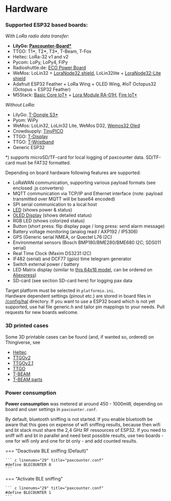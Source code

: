 # Hardware

### Supported ESP32 based boards:

*With LoRa radio data transfer*:

- **LilyGo: [Paxcounter-Board*](https://www.aliexpress.com/item/32915894264.html?spm=a2g0o.productlist.0.0.3d656325QrcfQc&algo_pvid=4a150199-63e7-4d21-bdb1-b48164537744&algo_exp_id=4a150199-63e7-4d21-bdb1-b48164537744-2&pdp_ext_f=%7B%22sku_id%22%3A%2212000023374441919%22%7D)**
- TTGO: T1*, T2*, T3*, T-Beam, T-Fox
- Heltec: LoRa-32 v1 and v2
- Pycom: LoPy, LoPy4, FiPy
- Radioshuttle.de: [ECO Power Board](https://www.radioshuttle.de/esp32-eco-power/esp32-eco-power-board/)
- WeMos: LoLin32 + [LoraNode32 shield](https://github.com/hallard/LoLin32-Lora),
LoLin32lite + [LoraNode32-Lite shield](https://github.com/hallard/LoLin32-Lite-Lora)
- Adafruit ESP32 Feather + LoRa Wing + OLED Wing, #IoT Octopus32 (Octopus + ESP32 Feather)
- M5Stack: [Basic Core IoT*](https://m5stack.com/collections/m5-core/products/basic-core-iot-development-kit) + [Lora Module RA-01H](https://m5stack.com/collections/m5-module/products/lora-module-868mhz), [Fire IoT*](https://m5stack.com/collections/m5-core/products/fire-iot-development-kit)

*Without LoRa*:

- LilyGo: [T-Dongle S3*](https://github.com/Xinyuan-LilyGO/T-Dongle-S3)
- Pyom: WiPy
- WeMos: LoLin32, LoLin32 Lite, WeMos D32, [Wemos32 Oled](https://www.instructables.com/id/ESP32-With-Integrated-OLED-WEMOSLolin-Getting-Star/)
- Crowdsupply: [TinyPICO](https://www.crowdsupply.com/unexpected-maker/tinypico)
- TTGO: [T-Display](https://www.aliexpress.com/item/33048962331.html)
- TTGO: [T-Wristband](https://www.aliexpress.com/item/4000527495064.html)
- Generic ESP32

*) supports microSD/TF-card for local logging of paxcounter data. SD/TF-card must be FAT32 formatted.

Depending on board hardware following features are supported:

- LoRaWAN communication, supporting various payload formats (see enclosed .js converters)
- MQTT communication via TCP/IP and Ethernet interface (note: payload transmitted over MQTT will be base64 encoded)
- SPI serial communication to a local host
- [LED](display-led.md) (shows power & status)
- [OLED Display](display-led.md) (shows detailed status)
- RGB LED (shows colorized status)
- Button (short press: flip display page / long press: send alarm message)
- Battery voltage monitoring (analog read / AXP192 / IP5306)
- GPS (Generic serial NMEA, or Quectel L76 I2C)
- Environmental sensors (Bosch BMP180/BME280/BME680 I2C; SDS011 serial)
- Real Time Clock (Maxim DS3231 I2C)
- IF482 (serial) and DCF77 (gpio) time telegram generator
- Switch external power / battery
- LED Matrix display (similar to [this 64x16 model](https://www.instructables.com/id/64x16-RED-LED-Marquee/), can be ordered on [Aliexpress](https://www.aliexpress.com/item/P3-75-dot-matrix-led-module-3-75mm-high-clear-top1-for-text-display-304-60mm/32616683948.html))
- SD-card (see section SD-card here) for logging pax data

Target platform must be selected in `platformio.ini`.<br>
Hardware dependent settings (pinout etc.) are stored in board files in [/config/hal](https://github.com/cyberman54/ESP32-Paxcounter/tree/master/config/hal) directory. If you want to use a ESP32 board which is not yet supported, use hal file generic.h and tailor pin mappings to your needs. Pull requests for new boards welcome.<br>

### 3D printed cases
Some 3D printable cases can be found (and, if wanted so, ordered) on Thingiverse, see

- <A HREF="https://www.thingiverse.com/thing:2670713">Heltec</A>
- <A HREF="https://www.thingiverse.com/thing:2811127">TTGOv2</A>
- <A HREF="https://www.thingiverse.com/thing:3005574">TTGOv2.1</A>
- <A HREF="https://www.thingiverse.com/thing:3385109">TTGO</A>
- <A HREF="https://www.thingiverse.com/thing:3041339">T-BEAM</A>
- <A HREF="https://www.thingiverse.com/thing:3203177">T-BEAM parts</A>


### Power consumption

<b>Power consumption</b> was metered at around 450 - 1000mW, depending on board and user settings in `paxcounter.conf`.

By default, bluetooth sniffing is not started. If you enable bluetooth be aware that this goes on expense of wifi sniffing results, because then wifi and bt stack must share the 2,4 GHz RF ressources of ESP32. If you need to sniff wifi and bt in parallel and need best possible results, use two boards - one for wifi only and one for bt only - and add counted results.

=== "Deactivate BLE sniffing (Default)"

    ``` c linenums="29" title="paxcounter.conf"
    #define BLECOUNTER 0
    ```
=== "Activate BLE sniffing"

    ``` c linenums="29" title="paxcounter.conf"
    #define BLECOUNTER 1
    ```

